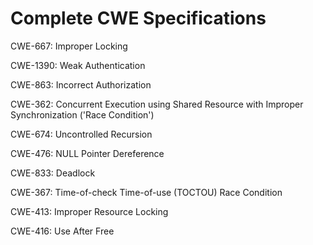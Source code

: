 

# Complete CWE Specifications

CWE-667: Improper Locking

CWE-1390: Weak Authentication

CWE-863: Incorrect Authorization

CWE-362: Concurrent Execution using Shared Resource with Improper Synchronization ('Race Condition')

CWE-674: Uncontrolled Recursion

CWE-476: NULL Pointer Dereference

CWE-833: Deadlock

CWE-367: Time-of-check Time-of-use (TOCTOU) Race Condition

CWE-413: Improper Resource Locking

CWE-416: Use After Free